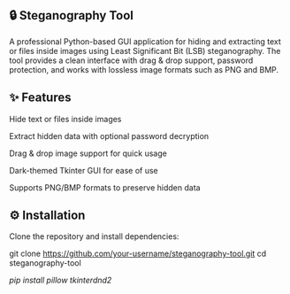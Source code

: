 ## 🔒 Steganography Tool

A professional Python-based GUI application for hiding and extracting text or files inside images using Least Significant Bit (LSB) steganography.
The tool provides a clean interface with drag & drop support, password protection, and works with lossless image formats such as PNG and BMP.

## ✨ Features

Hide text or files inside images

Extract hidden data with optional password decryption

Drag & drop image support for quick usage

Dark-themed Tkinter GUI for ease of use

Supports PNG/BMP formats to preserve hidden data

## ⚙️ Installation

Clone the repository and install dependencies:

git clone https://github.com/your-username/steganography-tool.git
cd steganography-tool

*pip install pillow tkinterdnd2*
